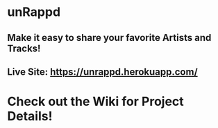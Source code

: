 # unRappd
## Make it easy to share your favorite Artists and Tracks!
## Live Site: https://unrappd.herokuapp.com/
# Check out the Wiki for Project Details!
